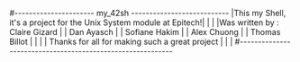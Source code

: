 #---------------------- my_42sh ---------------------------
|This my Shell, it's a project for the Unix System module at Epitech!|
|								     |
|Was written by : Claire Gizard					     |
|    	       	 Dan Ayasch					     |
|		 Sofiane Hakim					     |
|		 Alex Chuong					     |
|		 Thomas Billot					     |
|								     |
| Thanks for all for making such a great project		     |
| 	     							     |
#-----------------------------------------------------------